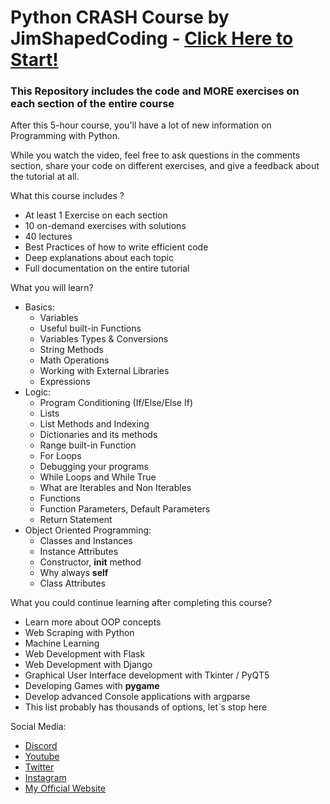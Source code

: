 # Python CRASH Course by JimShapedCoding - [Click Here to Start!](https://www.youtube.com/channel/UCU8d7rcShA7MGuDyYH1aWGg)

### This Repository includes the code and MORE exercises on each section of the entire course

After this 5-hour course, you'll have a lot of new information on Programming with Python.

While you watch the video, feel free to ask questions in the comments section, share your code on different exercises, and give a feedback about the tutorial at all.

What this course includes ?
 - At least 1 Exercise on each section
 - 10 on-demand exercises with solutions
 - 40 lectures
 - Best Practices of how to write efficient code
 - Deep explanations about each topic
 - Full documentation on the entire tutorial

What you will learn?

 - Basics:
   - Variables
   - Useful built-in Functions
   - Variables Types & Conversions
   - String Methods
   - Math Operations
   - Working with External Libraries
   - Expressions
 - Logic:
   - Program Conditioning (If/Else/Else If)
   - Lists
   - List Methods and Indexing
   - Dictionaries and its methods
   - Range built-in Function
   - For Loops
   - Debugging your programs
   - While Loops and While True
   - What are Iterables and Non Iterables
   - Functions
   - Function Parameters, Default Parameters
   - Return Statement
 - Object Oriented Programming:
   - Classes and Instances
   - Instance Attributes
   - Constructor, __init__ method
   - Why always __self__
   - Class Attributes


What you could continue learning after completing this course?

 - Learn more about OOP concepts
 - Web Scraping with Python
 - Machine Learning
 - Web Development with Flask
 - Web Development with Django
 - Graphical User Interface development with Tkinter / PyQT5
 - Developing Games with __pygame__
 - Develop advanced Console applications with argparse
 - This list probably has thousands of options, let`s stop here


Social Media:
 - [Discord](https://discord.com/invite/aMgcPD9)
 - [Youtube](https://www.youtube.com/channel/UCU8d7rcShA7MGuDyYH1aWGg)
 - [Twitter](https://twitter.com/jimshapedcoding)
 - [Instagram](https://www.instagram.com/jimshapedcoding/)
 - [My Official Website](http://jimshapedcoding.com)


